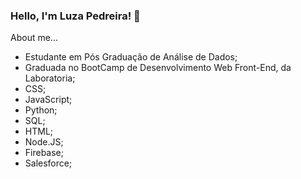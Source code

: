 ### Hello, I'm Luza Pedreira! 👋

About me...
- Estudante em Pós Graduação de Análise de Dados;
- Graduada no BootCamp de Desenvolvimento Web Front-End, da Laboratoria;
- CSS;
- JavaScript;
- Python;
- SQL;
- HTML;
- Node.JS;
- Firebase;
- Salesforce;


<!--
**Luzapedreira/Luzapedreira** is a ✨ _special_ ✨ repository because its `README.md` (this file) appears on your GitHub profile.

Here are some ideas to get you started:

- 🔭 Graduada no BootCamp de Desenvolvimento Web Front-End, da Laboratoria;
- 🌱 I’m currently learning about full stack web development;
- 👯 CSS
- 🤔 JavaScript
- 💬 HTML
- 📫 Git/GitHub
- 😄 Pronouns: ...
- ⚡ Fun fact: ...
-->
